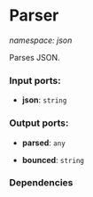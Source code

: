 # Parser

_namespace: json_

Parses JSON.

### Input ports:

* __json__: ` string `

### Output ports:

* __parsed__: ` any `


* __bounced__: ` string `

### Dependencies




